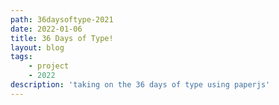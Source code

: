 ```yaml
---
path: 36daysoftype-2021
date: 2022-01-06
title: 36 Days of Type!
layout: blog
tags: 
    - project
    - 2022
description: 'taking on the 36 days of type using paperjs'
---
```



